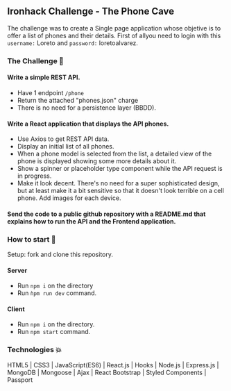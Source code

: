 ## Ironhack Challenge - The Phone Cave

The challenge was to create a Single page application whose objetive is to offer a list of phones and their details. First of allyou need to login with this `username:` Loreto and `password:` loretoalvarez.

### The Challenge :muscle:

#### Write a simple REST API.
 - Have 1 endpoint `/phone`
 - Return the attached "phones.json" charge
 - There is no need for a persistence layer (BBDD). 

#### Write a React application that displays the API phones.
 - Use Axios to get REST API data.
 - Display an initial list of all phones.
 - When a phone model is selected from the list, a detailed view of the phone is displayed showing some more details about it.
 - Show a spinner or placeholder type component while the API request is in progress.
 - Make it look decent. There's no need for a super sophisticated design, but at least make it a bit sensitive so that it doesn't look terrible on a cell phone. Add images for each device.

#### Send the code to a public github repository with a README.md that explains how to run the API and the Frontend application.

### How to start :rocket:

Setup: fork and clone this repository.

#### Server
- Run `npm i` on the directory
- Run `ǹpm run dev` command. 

#### Client
- Run `npm i` on the directory.
- Run `npm start` command. 

### Technologies :boom:

HTML5 | CSS3 | JavaScript(ES6) | React.js | Hooks | Node.js | Express.js | MongoDB | Mongoose | Ajax | React Bootstrap | Styled Components | Passport 

